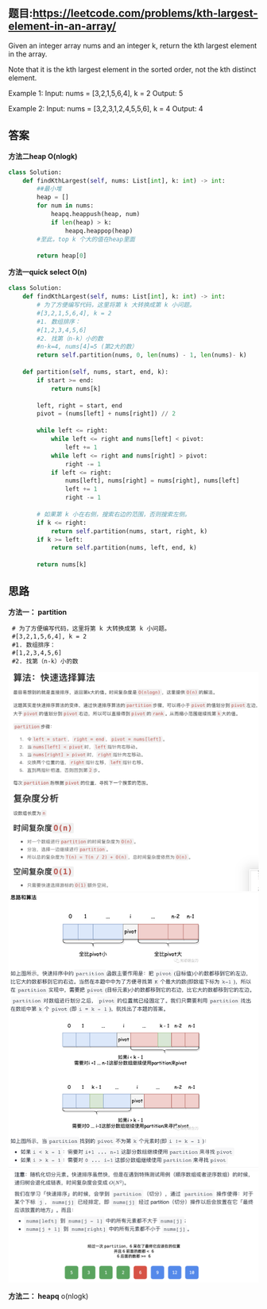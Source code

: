 ## 题目:https://leetcode.com/problems/kth-largest-element-in-an-array/

Given an integer array nums and an integer k, return the kth largest element in the array.

Note that it is the kth largest element in the sorted order, not the kth distinct element.
 
Example 1:
Input: nums = [3,2,1,5,6,4], k = 2
Output: 5

Example 2:
Input: nums = [3,2,3,1,2,4,5,5,6], k = 4
Output: 4



## 答案
**方法二heap O(nlogk)**
```python
class Solution:
    def findKthLargest(self, nums: List[int], k: int) -> int:
        ##最小堆
        heap = []
        for num in nums:
            heapq.heappush(heap, num)
            if len(heap) > k:
                heapq.heappop(heap)
        #至此，top k 个大的值在heap里面
        
        return heap[0]
```
**方法一quick select O(n)**
``` Python
class Solution:
    def findKthLargest(self, nums: List[int], k: int) -> int:
        # 为了方便编写代码，这里将第 k 大转换成第 k 小问题。
        #[3,2,1,5,6,4], k = 2
        #1. 数组排序：
        #[1,2,3,4,5,6]
        #2. 找第（n-k）小的数
        #n-k=4, nums[4]=5 (第2大的数）
        return self.partition(nums, 0, len(nums) - 1, len(nums)- k)
    
    def partition(self, nums, start, end, k):
        if start >= end:
            return nums[k]

        left, right = start, end
        pivot = (nums[left] + nums[right]) // 2
        
        while left <= right:
            while left <= right and nums[left] < pivot:
                left += 1
            while left <= right and nums[right] > pivot:
                right -= 1
            if left <= right:
                nums[left], nums[right] = nums[right], nums[left]
                left += 1
                right -= 1
        
        # 如果第 k 小在右侧，搜索右边的范围，否则搜索左侧。
        if k <= right:
            return self.partition(nums, start, right, k)
        if k >= left:
            return self.partition(nums, left, end, k)
        
        return nums[k]
```

## 思路
**方法一： partition**
```
 # 为了方便编写代码，这里将第 k 大转换成第 k 小问题。
 #[3,2,1,5,6,4], k = 2
 #1. 数组排序：
 #[1,2,3,4,5,6]
 #2. 找第（n-k）小的数
```
![a](https://github.com/SSRRBB/Leetcode/blob/main/Images/221.png)
![a](https://github.com/SSRRBB/Leetcode/blob/main/Images/251.png)
![a](https://github.com/SSRRBB/Leetcode/blob/main/Images/252.png)


        
**方法二： heapq**
o(nlogk)
